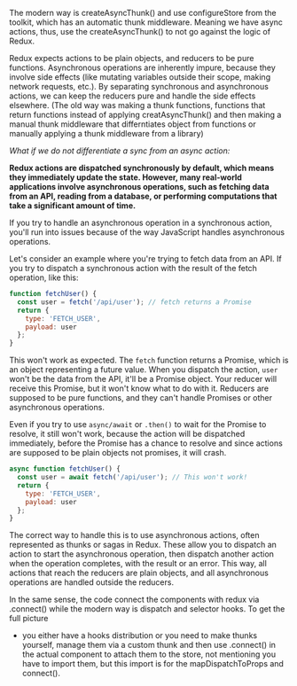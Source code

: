 The modern way is createAsyncThunk() and use configureStore from the toolkit, which has an automatic thunk middleware. Meaning we have async actions, thus, use the createAsyncThunk() to not go against the logic of Redux. 

Redux expects actions to be plain objects, and reducers to be pure functions. Asynchronous operations are inherently impure, because they involve side effects (like mutating variables outside their scope, making network requests, etc.). By separating synchronous and asynchronous actions, we can keep the reducers pure and handle the side effects elsewhere. (The old way was making a thunk functions, functions that return functions instead of applying creatAsyncThunk() and then making a manual thunk middleware that differntiates object from functions or manually applying a thunk middleware from a library)

*What if we do not differentiate a sync from an async action:*

**Redux actions are dispatched synchronously by default, which means they immediately update the state. However, many real-world applications involve asynchronous operations, such as fetching data from an API, reading from a database, or performing computations that take a significant amount of time.**

If you try to handle an asynchronous operation in a synchronous action, you'll run into issues because of the way JavaScript handles asynchronous operations.

Let's consider an example where you're trying to fetch data from an API. If you try to dispatch a synchronous action with the result of the fetch operation, like this:

```javascript
function fetchUser() {
  const user = fetch('/api/user'); // fetch returns a Promise
  return {
    type: 'FETCH_USER',
    payload: user
  };
}
```

This won't work as expected. The `fetch` function returns a Promise, which is an object representing a future value. When you dispatch the action, `user` won't be the data from the API, it'll be a Promise object. Your reducer will receive this Promise, but it won't know what to do with it. Reducers are supposed to be pure functions, and they can't handle Promises or other asynchronous operations.

Even if you try to use `async/await` or `.then()` to wait for the Promise to resolve, it still won't work, because the action will be dispatched immediately, before the Promise has a chance to resolve and since actions are supposed to be plain objects not promises, it will crash.

```javascript
async function fetchUser() {
  const user = await fetch('/api/user'); // This won't work!
  return {
    type: 'FETCH_USER',
    payload: user
  };
}
```

The correct way to handle this is to use asynchronous actions, often represented as thunks or sagas in Redux. These allow you to dispatch an action to start the asynchronous operation, then dispatch another action when the operation completes, with the result or an error. This way, all actions that reach the reducers are plain objects, and all asynchronous operations are handled outside the reducers.

In the same sense, the code connect the components with redux via .connect() while the modern way is dispatch and selector hooks. To get the full picture
- you either have a hooks distribution or you need to make thunks yourself, manage them via a custom thunk and then use .connect() in the actual component to attach them to the store, not mentioning you have to import them, but this import is for the mapDispatchToProps and connect().